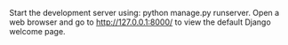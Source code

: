 Start the development server using: python manage.py runserver.
Open a web browser and go to http://127.0.0.1:8000/ to view the default Django welcome page.
